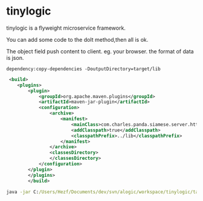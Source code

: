 # tinylogic
tinylogic  is a flyweight microservice framework.

You can add some code to the doIt method,then all is ok.

The object field  push content to client. eg. your browser. the format of data is json.

```
dependency:copy-dependencies -DoutputDirectory=target/lib
```

```xml
 <build>
   	<plugins>
		<plugin>
			<groupId>org.apache.maven.plugins</groupId>
			<artifactId>maven-jar-plugin</artifactId>
			<configuration>
				<archive>
					<manifest>
						<mainClass>com.charles.panda.siamese.server.httpserver.MyHttpServer</mainClass>
						<addClasspath>true</addClasspath>
						<classpathPrefix>../lib</classpathPrefix>
					</manifest>
				</archive>
				<classesDirectory>
				</classesDirectory>
			</configuration>
		</plugin>
		</plugins>
		</build>
```

```cmd
java -jar C:/Users/Hezf/Documents/dev/svn/alogic/workspace/tinylogic/target/tinylogic-0.0.1-SNAPSHOT.jar
```
